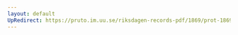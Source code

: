 ```yaml
---
layout: default
UpRedirect: https://pruto.im.uu.se/riksdagen-records-pdf/1869/prot-1869--fk--116/prot-1869--fk--116_000.pdf
---
```

